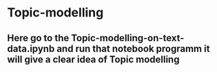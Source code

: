 # Topic-modelling
## Here go to the Topic-modelling-on-text-data.ipynb and run that notebook programm it will give a clear idea of Topic modelling

